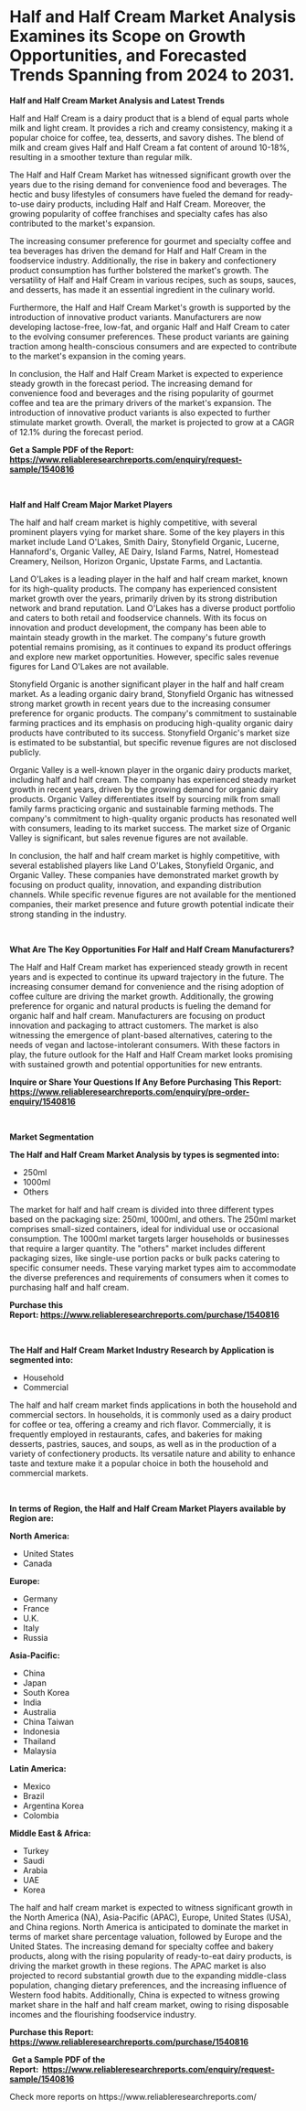 <p><h1>Half and Half Cream Market Analysis Examines its Scope on Growth Opportunities, and Forecasted Trends Spanning from 2024 to 2031.</h1></p><p><strong>Half and Half Cream Market Analysis and Latest Trends</strong></p>
<p><p>Half and Half Cream is a dairy product that is a blend of equal parts whole milk and light cream. It provides a rich and creamy consistency, making it a popular choice for coffee, tea, desserts, and savory dishes. The blend of milk and cream gives Half and Half Cream a fat content of around 10-18%, resulting in a smoother texture than regular milk.</p><p>The Half and Half Cream Market has witnessed significant growth over the years due to the rising demand for convenience food and beverages. The hectic and busy lifestyles of consumers have fueled the demand for ready-to-use dairy products, including Half and Half Cream. Moreover, the growing popularity of coffee franchises and specialty cafes has also contributed to the market's expansion.</p><p>The increasing consumer preference for gourmet and specialty coffee and tea beverages has driven the demand for Half and Half Cream in the foodservice industry. Additionally, the rise in bakery and confectionery product consumption has further bolstered the market's growth. The versatility of Half and Half Cream in various recipes, such as soups, sauces, and desserts, has made it an essential ingredient in the culinary world.</p><p>Furthermore, the Half and Half Cream Market's growth is supported by the introduction of innovative product variants. Manufacturers are now developing lactose-free, low-fat, and organic Half and Half Cream to cater to the evolving consumer preferences. These product variants are gaining traction among health-conscious consumers and are expected to contribute to the market's expansion in the coming years.</p><p>In conclusion, the Half and Half Cream Market is expected to experience steady growth in the forecast period. The increasing demand for convenience food and beverages and the rising popularity of gourmet coffee and tea are the primary drivers of the market's expansion. The introduction of innovative product variants is also expected to further stimulate market growth. Overall, the market is projected to grow at a CAGR of 12.1% during the forecast period.</p></p>
<p><strong>Get a Sample PDF of the Report:&nbsp; <a href="https://www.reliableresearchreports.com/enquiry/request-sample/1540816">https://www.reliableresearchreports.com/enquiry/request-sample/1540816</a></strong></p>
<p>&nbsp;</p>
<p><strong>Half and Half Cream Major Market Players</strong></p>
<p><p>The half and half cream market is highly competitive, with several prominent players vying for market share. Some of the key players in this market include Land O'Lakes, Smith Dairy, Stonyfield Organic, Lucerne, Hannaford's, Organic Valley, AE Dairy, Island Farms, Natrel, Homestead Creamery, Neilson, Horizon Organic, Upstate Farms, and Lactantia.</p><p>Land O'Lakes is a leading player in the half and half cream market, known for its high-quality products. The company has experienced consistent market growth over the years, primarily driven by its strong distribution network and brand reputation. Land O'Lakes has a diverse product portfolio and caters to both retail and foodservice channels. With its focus on innovation and product development, the company has been able to maintain steady growth in the market. The company's future growth potential remains promising, as it continues to expand its product offerings and explore new market opportunities. However, specific sales revenue figures for Land O'Lakes are not available.</p><p>Stonyfield Organic is another significant player in the half and half cream market. As a leading organic dairy brand, Stonyfield Organic has witnessed strong market growth in recent years due to the increasing consumer preference for organic products. The company's commitment to sustainable farming practices and its emphasis on producing high-quality organic dairy products have contributed to its success. Stonyfield Organic's market size is estimated to be substantial, but specific revenue figures are not disclosed publicly.</p><p>Organic Valley is a well-known player in the organic dairy products market, including half and half cream. The company has experienced steady market growth in recent years, driven by the growing demand for organic dairy products. Organic Valley differentiates itself by sourcing milk from small family farms practicing organic and sustainable farming methods. The company's commitment to high-quality organic products has resonated well with consumers, leading to its market success. The market size of Organic Valley is significant, but sales revenue figures are not available.</p><p>In conclusion, the half and half cream market is highly competitive, with several established players like Land O'Lakes, Stonyfield Organic, and Organic Valley. These companies have demonstrated market growth by focusing on product quality, innovation, and expanding distribution channels. While specific revenue figures are not available for the mentioned companies, their market presence and future growth potential indicate their strong standing in the industry.</p></p>
<p>&nbsp;</p>
<p><strong>What Are The Key Opportunities For Half and Half Cream Manufacturers?</strong></p>
<p><p>The Half and Half Cream market has experienced steady growth in recent years and is expected to continue its upward trajectory in the future. The increasing consumer demand for convenience and the rising adoption of coffee culture are driving the market growth. Additionally, the growing preference for organic and natural products is fueling the demand for organic half and half cream. Manufacturers are focusing on product innovation and packaging to attract customers. The market is also witnessing the emergence of plant-based alternatives, catering to the needs of vegan and lactose-intolerant consumers. With these factors in play, the future outlook for the Half and Half Cream market looks promising with sustained growth and potential opportunities for new entrants.</p></p>
<p><strong>Inquire or Share Your Questions If Any Before Purchasing This Report: <a href="https://www.reliableresearchreports.com/enquiry/pre-order-enquiry/1540816">https://www.reliableresearchreports.com/enquiry/pre-order-enquiry/1540816</a></strong></p>
<p>&nbsp;</p>
<p><strong>Market Segmentation</strong></p>
<p><strong>The Half and Half Cream Market Analysis by types is segmented into:</strong></p>
<p><ul><li>250ml</li><li>1000ml</li><li>Others</li></ul></p>
<p><p>The market for half and half cream is divided into three different types based on the packaging size: 250ml, 1000ml, and others. The 250ml market comprises small-sized containers, ideal for individual use or occasional consumption. The 1000ml market targets larger households or businesses that require a larger quantity. The "others" market includes different packaging sizes, like single-use portion packs or bulk packs catering to specific consumer needs. These varying market types aim to accommodate the diverse preferences and requirements of consumers when it comes to purchasing half and half cream.</p></p>
<p><strong>Purchase this Report:&nbsp;<a href="https://www.reliableresearchreports.com/purchase/1540816">https://www.reliableresearchreports.com/purchase/1540816</a></strong></p>
<p>&nbsp;</p>
<p><strong>The Half and Half Cream Market Industry Research by Application is segmented into:</strong></p>
<p><ul><li>Household</li><li>Commercial</li></ul></p>
<p><p>The half and half cream market finds applications in both the household and commercial sectors. In households, it is commonly used as a dairy product for coffee or tea, offering a creamy and rich flavor. Commercially, it is frequently employed in restaurants, cafes, and bakeries for making desserts, pastries, sauces, and soups, as well as in the production of a variety of confectionery products. Its versatile nature and ability to enhance taste and texture make it a popular choice in both the household and commercial markets.</p></p>
<p>&nbsp;</p>
<p><strong>In terms of Region, the Half and Half Cream Market Players available by Region are:</strong></p>
<p>
    <p> <strong> North America: </strong>
        <ul>
            <li>United States</li>
            <li>Canada</li>
        </ul>
        </p> 
    <p> <strong> Europe: </strong>
        <ul>
            <li>Germany</li>
            <li>France</li>
            <li>U.K.</li>
            <li>Italy</li>
            <li>Russia</li>
        </ul>
        </p> 
    <p> <strong> Asia-Pacific: </strong>
        <ul>
            <li>China</li>
            <li>Japan</li>
            <li>South Korea</li>
            <li>India</li>
            <li>Australia</li>
            <li>China Taiwan</li>
            <li>Indonesia</li>
            <li>Thailand</li>
            <li>Malaysia</li>
        </ul>
        </p> 
    <p> <strong> Latin America: </strong>
        <ul>
            <li>Mexico</li>
            <li>Brazil</li>
            <li>Argentina Korea</li>
            <li>Colombia</li>
        </ul>
        </p> 
    <p> <strong> Middle East & Africa: </strong>
        <ul>
            <li>Turkey</li>
            <li>Saudi</li>
            <li>Arabia</li>
            <li>UAE</li>
            <li>Korea</li>
        </ul>
    </p>
    </p>
<p><p>The half and half cream market is expected to witness significant growth in the North America (NA), Asia-Pacific (APAC), Europe, United States (USA), and China regions. North America is anticipated to dominate the market in terms of market share percentage valuation, followed by Europe and the United States. The increasing demand for specialty coffee and bakery products, along with the rising popularity of ready-to-eat dairy products, is driving the market growth in these regions. The APAC market is also projected to record substantial growth due to the expanding middle-class population, changing dietary preferences, and the increasing influence of Western food habits. Additionally, China is expected to witness growing market share in the half and half cream market, owing to rising disposable incomes and the flourishing foodservice industry.</p></p>
<p><strong>Purchase this Report: <a href="https://www.reliableresearchreports.com/purchase/1540816">https://www.reliableresearchreports.com/purchase/1540816</a></strong></p>
<p>&nbsp;<strong>Get a Sample PDF of the Report:&nbsp;&nbsp;<a href="https://www.reliableresearchreports.com/enquiry/request-sample/1540816">https://www.reliableresearchreports.com/enquiry/request-sample/1540816</a></strong></p>
<p><strong></strong></p>
<p>Check more reports on https://www.reliableresearchreports.com/</p>